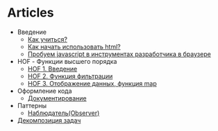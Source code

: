 # Articles

* Введение
    * [Как учиться?](./introduction/how-to-learn)
    * [Как начать использовать html?](./introduction/how-to-begin-with-html)
    * [Пробуем javascript в инструментах разработчика в браузере](./introduction/how-to-begin-js-in-console)
* HOF - Функции высшего порядка
    * [HOF 1. Введение](./hof/hof-1)
    * [HOF 2. Функция фильтрации](./hof/hof-2)
    * [HOF 3. Отображение данных, функция map](./hof/hof-3)
* Оформление кода
    * [Документирование](./js-doc)
* Паттерны
    * [Наблюдатель(Observer)](./patterns/observer)
* [Декомпозиция задач](./tasks-decomposition)